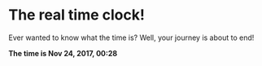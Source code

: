 # The real time clock!

Ever wanted to know what the time is? Well, your journey is about to end!

**The time is Nov 24, 2017, 00:28**